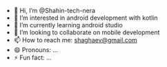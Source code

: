- 👋 Hi, I’m @Shahin-tech-nera
- 👀 I’m interested in android development with kotlin
- 🌱 I’m currently learning android studio
- 💞️ I’m looking to collaborate on mobile development
- 📫 How to reach me: shaghaev@gmail.com
- 😄 Pronouns: ...
- ⚡ Fun fact: ...

<!---
Shahin-tech-nera/Shahin-tech-nera is a ✨ special ✨ repository because its `README.md` (this file) appears on your GitHub profile.
You can click the Preview link to take a look at your changes.
--->
